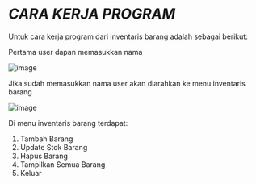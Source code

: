 # *CARA KERJA PROGRAM*

Untuk cara kerja program dari inventaris barang adalah sebagai berikut:

Pertama user dapan memasukkan nama
   
![image](https://github.com/user-attachments/assets/16fe8c16-82ff-4c03-b6eb-6a5f1efc0ceb)
   
Jika sudah memasukkan nama user akan diarahkan ke menu inventaris barang
   
![image](https://github.com/user-attachments/assets/be2b869d-ac25-4ba1-843a-292f59276f74)

Di menu inventaris barang terdapat:

1. Tambah Barang
2. Update Stok Barang
3. Hapus Barang
4. Tampilkan Semua Barang
5. Keluar
